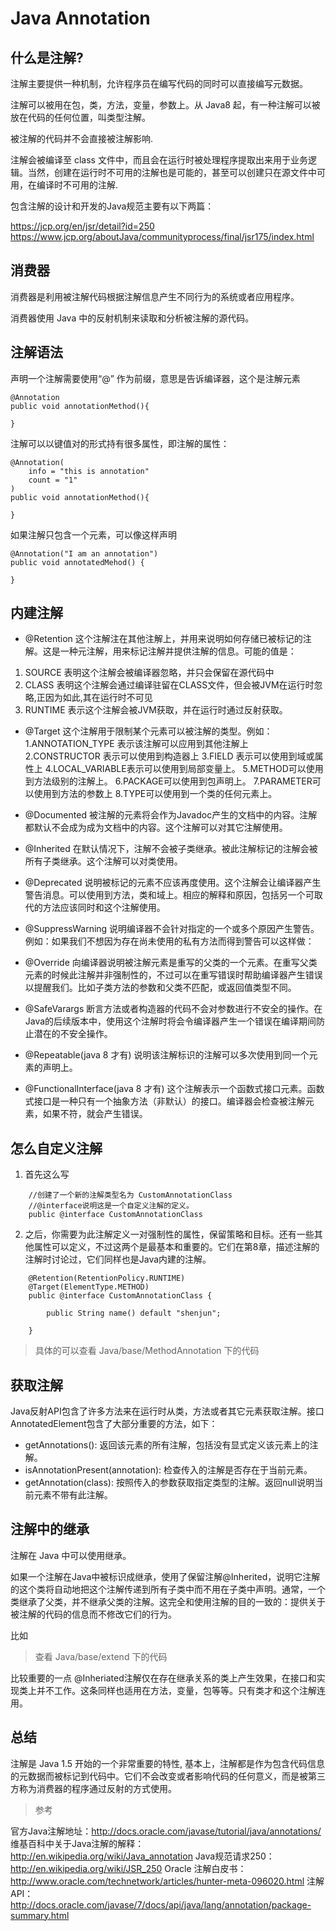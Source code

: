 # Java Annotation

## 什么是注解?

注解主要提供一种机制，允许程序员在编写代码的同时可以直接编写元数据。

注解可以被用在包，类，方法，变量，参数上。从 Java8 起，有一种注解可以被放在代码的任何位置，叫类型注解。

被注解的代码并不会直接被注解影响.

注解会被编译至 class 文件中，而且会在运行时被处理程序提取出来用于业务逻辑。当然，创建在运行时不可用的注解也是可能的，甚至可以创建只在源文件中可用，在编译时不可用的注解.

包含注解的设计和开发的Java规范主要有以下两篇：

https://jcp.org/en/jsr/detail?id=250
https://www.jcp.org/aboutJava/communityprocess/final/jsr175/index.html


## 消费器
消费器是利用被注解代码根据注解信息产生不同行为的系统或者应用程序。

消费器使用 Java 中的反射机制来读取和分析被注解的源代码。


## 注解语法

声明一个注解需要使用“@” 作为前缀，意思是告诉编译器，这个是注解元素
```
@Annotation
public void annotationMethod(){
	
}
```

注解可以以键值对的形式持有很多属性，即注解的属性：

```
@Annotation(
	info = "this is annotation"
	count = "1"
)
public void annotationMethod(){
	
}
```

如果注解只包含一个元素，可以像这样声明
```
@Annotation("I am an annotation")
public void annotatedMehod() {

}
```


## 内建注解

* @Retention   这个注解注在其他注解上，并用来说明如何存储已被标记的注解。这是一种元注解，用来标记注解并提供注解的信息。可能的值是：
1. SOURCE   表明这个注解会被编译器忽略，并只会保留在源代码中
2. CLASS    表明这个注解会通过编译驻留在CLASS文件，但会被JVM在运行时忽略,正因为如此,其在运行时不可见
3. RUNTIME  表示这个注解会被JVM获取，并在运行时通过反射获取。


* @Target   这个注解用于限制某个元素可以被注解的类型。例如：
1.ANNOTATION_TYPE 表示该注解可以应用到其他注解上
2.CONSTRUCTOR 表示可以使用到构造器上
3.FIELD 表示可以使用到域或属性上
4.LOCAL_VARIABLE表示可以使用到局部变量上。
5.METHOD可以使用到方法级别的注解上。
6.PACKAGE可以使用到包声明上。
7.PARAMETER可以使用到方法的参数上
8.TYPE可以使用到一个类的任何元素上。

* @Documented  被注解的元素将会作为Javadoc产生的文档中的内容。注解都默认不会成为成为文档中的内容。这个注解可以对其它注解使用。


* @Inherited  在默认情况下，注解不会被子类继承。被此注解标记的注解会被所有子类继承。这个注解可以对类使用。


* @Deprecated  说明被标记的元素不应该再度使用。这个注解会让编译器产生警告消息。可以使用到方法，类和域上。相应的解释和原因，包括另一个可取代的方法应该同时和这个注解使用。


* @SuppressWarning  说明编译器不会针对指定的一个或多个原因产生警告。例如：如果我们不想因为存在尚未使用的私有方法而得到警告可以这样做：

* @Override  向编译器说明被注解元素是重写的父类的一个元素。在重写父类元素的时候此注解并非强制性的，不过可以在重写错误时帮助编译器产生错误以提醒我们。比如子类方法的参数和父类不匹配，或返回值类型不同。

* @SafeVarargs   断言方法或者构造器的代码不会对参数进行不安全的操作。在Java的后续版本中，使用这个注解时将会令编译器产生一个错误在编译期间防止潜在的不安全操作。


* @Repeatable(java 8 才有)  说明该注解标识的注解可以多次使用到同一个元素的声明上。

* @FunctionalInterface(java 8 才有)  这个注解表示一个函数式接口元素。函数式接口是一种只有一个抽象方法（非默认）的接口。编译器会检查被注解元素，如果不符，就会产生错误。



## 怎么自定义注解

1. 首先这么写 

```
	//创建了一个新的注解类型名为 CustomAnnotationClass	
	//@interface说明这是一个自定义注解的定义。
	public @interface CustomAnnotationClass 

```

2. 之后，你需要为此注解定义一对强制性的属性，保留策略和目标。还有一些其他属性可以定义，不过这两个是最基本和重要的。它们在第8章，描述注解的注解时讨论过，它们同样也是Java内建的注解。

```
	@Retention(RetentionPolicy.RUNTIME)
	@Target(ElementType.METHOD)
	public @interface CustomAnnotationClass {

		public String name() default "shenjun";

	}
```


> 具体的可以查看 Java/base/MethodAnnotation 下的代码



## 获取注解
Java反射API包含了许多方法来在运行时从类，方法或者其它元素获取注解。接口AnnotatedElement包含了大部分重要的方法，如下：

* getAnnotations(): 返回该元素的所有注解，包括没有显式定义该元素上的注解。
* isAnnotationPresent(annotation): 检查传入的注解是否存在于当前元素。
* getAnnotation(class): 按照传入的参数获取指定类型的注解。返回null说明当前元素不带有此注解。



## 注解中的继承

注解在 Java 中可以使用继承。

如果一个注解在Java中被标识成继承，使用了保留注解@Inherited，说明它注解的这个类将自动地把这个注解传递到所有子类中而不用在子类中声明。通常，一个类继承了父类，并不继承父类的注解。这完全和使用注解的目的一致的：提供关于被注解的代码的信息而不修改它们的行为。


比如
> 查看 Java/base/extend 下的代码


比较重要的一点
@Inheriated注解仅在存在继承关系的类上产生效果，在接口和实现类上并不工作。这条同样也适用在方法，变量，包等等。只有类才和这个注解连用。




## 总结
 注解是 Java 1.5 开始的一个非常重要的特性, 基本上，注解都是作为包含代码信息的元数据而被标记到代码中。它们不会改变或者影响代码的任何意义，而是被第三方称为消费器的程序通过反射的方式使用。


> 参考

官方Java注解地址：http://docs.oracle.com/javase/tutorial/java/annotations/
维基百科中关于Java注解的解释：http://en.wikipedia.org/wiki/Java_annotation
Java规范请求250：http://en.wikipedia.org/wiki/JSR_250
Oracle 注解白皮书：http://www.oracle.com/technetwork/articles/hunter-meta-096020.html
注解API：http://docs.oracle.com/javase/7/docs/api/java/lang/annotation/package-summary.html